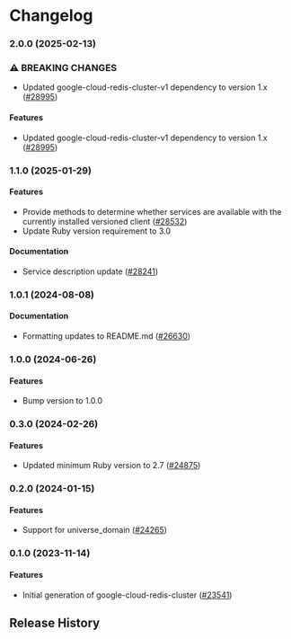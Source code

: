# Changelog

### 2.0.0 (2025-02-13)

### ⚠ BREAKING CHANGES

* Updated google-cloud-redis-cluster-v1 dependency to version 1.x ([#28995](https://github.com/googleapis/google-cloud-ruby/issues/28995))

#### Features

* Updated google-cloud-redis-cluster-v1 dependency to version 1.x ([#28995](https://github.com/googleapis/google-cloud-ruby/issues/28995)) 

### 1.1.0 (2025-01-29)

#### Features

* Provide methods to determine whether services are available with the currently installed versioned client ([#28532](https://github.com/googleapis/google-cloud-ruby/issues/28532)) 
* Update Ruby version requirement to 3.0 
#### Documentation

* Service description update ([#28241](https://github.com/googleapis/google-cloud-ruby/issues/28241)) 

### 1.0.1 (2024-08-08)

#### Documentation

* Formatting updates to README.md ([#26630](https://github.com/googleapis/google-cloud-ruby/issues/26630)) 

### 1.0.0 (2024-06-26)

#### Features

* Bump version to 1.0.0 

### 0.3.0 (2024-02-26)

#### Features

* Updated minimum Ruby version to 2.7 ([#24875](https://github.com/googleapis/google-cloud-ruby/issues/24875)) 

### 0.2.0 (2024-01-15)

#### Features

* Support for universe_domain ([#24265](https://github.com/googleapis/google-cloud-ruby/issues/24265)) 

### 0.1.0 (2023-11-14)

#### Features

* Initial generation of google-cloud-redis-cluster ([#23541](https://github.com/googleapis/google-cloud-ruby/issues/23541)) 

## Release History
